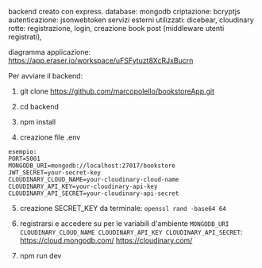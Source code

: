 backend creato con express.
database: mongodb
criptazione: bcryptjs
autenticazione: jsonwebtoken
servizi esterni utilizzati: dicebear, cloudinary
rotte: registrazione, login, creazione book post (middleware utenti registrati), 

diagramma applicazione: https://app.eraser.io/workspace/uFSFytuzt8XcRJxBucrn

Per avviare il backend:

1. git clone https://github.com/marcopolello/bookstoreApp.git

2. cd backend
3. npm install

4. creazione file .env

```
esempio: 
PORT=5001
MONGODB_URI=mongodb://localhost:27017/bookstore
JWT_SECRET=your-secret-key
CLOUDINARY_CLOUD_NAME=your-cloudinary-cloud-name
CLOUDINARY_API_KEY=your-cloudinary-api-key
CLOUDINARY_API_SECRET=your-cloudinary-api-secret
```
5. creazione SECRET_KEY da terminale: ```openssl rand -base64 64```
6. registrarsi e accedere su per le variabili d'ambiente ```MONGODB_URI
CLOUDINARY_CLOUD_NAME
CLOUDINARY_API_KEY
CLOUDINARY_API_SECRET```: 
https://cloud.mongodb.com/
https://cloudinary.com/

7. npm run dev


